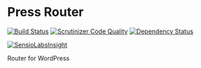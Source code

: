# Press Router
[![Build Status](https://scrutinizer-ci.com/g/DHolloran/press-router/badges/build.png?b=master)](https://scrutinizer-ci.com/g/DHolloran/press-router/build-status/master)
[![Scrutinizer Code Quality](https://scrutinizer-ci.com/g/DHolloran/press-router/badges/quality-score.png?b=master)](https://scrutinizer-ci.com/g/DHolloran/press-router/?branch=master)
[![Dependency Status](https://www.versioneye.com/user/projects/585203f2be0b190036cfd2d6/badge.svg?style=flat-square)](https://www.versioneye.com/user/projects/585203f2be0b190036cfd2d6)

[![SensioLabsInsight](https://insight.sensiolabs.com/projects/6d3f148f-4cad-4530-ba85-e8ebdcad9a08/big.png)](https://insight.sensiolabs.com/projects/6d3f148f-4cad-4530-ba85-e8ebdcad9a08)

Router for WordPress
